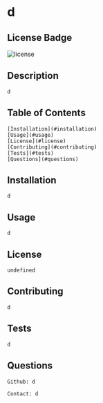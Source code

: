 
# d

## License Badge
![license](https://img.shields.io/badge/license-Apache-green)

## Description
    d

## Table of Contents
    [Installation](#installation)
    [Usage](#usage)
    [License](#license)
    [Contributing](#contributing)
    [Tests](#tests)
    [Questions](#questions)

## Installation
    d

## Usage
    d

## License
    undefined

## Contributing
    d

## Tests
    d

## Questions
    Github: d

    Contact: d

